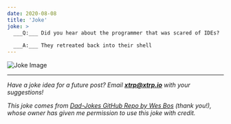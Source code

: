 ```yaml
---
date: 2020-08-08
title: 'Joke'
joke: >
  ___Q:___ Did you hear about the programmer that was scared of IDEs?
  
  ___A:___ They retreated back into their shell
---
```


![Joke Image](https://private.xtrp.io/projects/DailyDeveloperJokes/public_image_server/images/5e1259b6d7a73.png)

---
*Have a joke idea for a future post? Email **[xtrp@xtrp.io](mailto:xtrp@xtrp.io)** with your suggestions!*

*This joke comes from [Dad-Jokes GitHub Repo by Wes Bos](https://github.com/wesbos/dad-jokes) (thank you!), whose owner has given me permission to use this joke with credit.*

<!-- 
Joke text:
**Q:** Did you hear about the programmer that was scared of IDEs?

**A:** They retreated back into their shell
 -->

